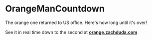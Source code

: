 # OrangeManCountdown
The orange one returned to US office. Here's how long until it's over!

See it in real time down to the second at **[orange.zachduda.com](https://orange.zachduda.com/)**
